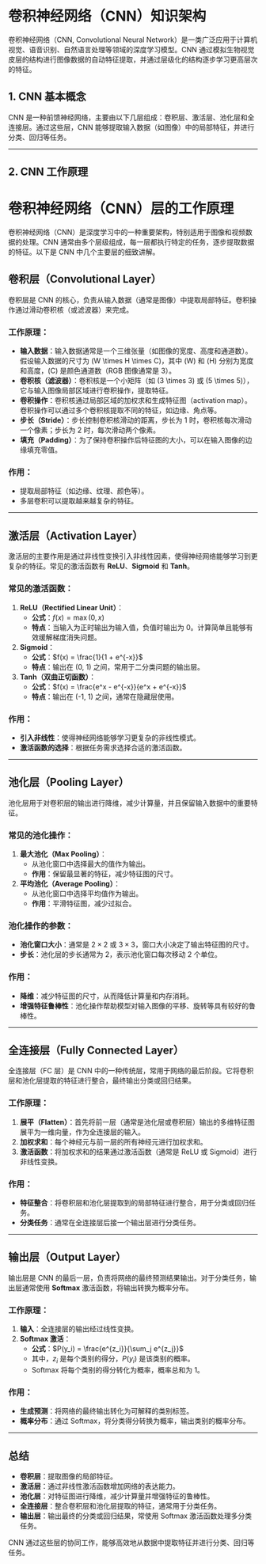 # 卷积神经网络（CNN）知识架构

卷积神经网络（CNN, Convolutional Neural Network）是一类广泛应用于计算机视觉、语音识别、自然语言处理等领域的深度学习模型。CNN 通过模拟生物视觉皮层的结构进行图像数据的自动特征提取，并通过层级化的结构逐步学习更高层次的特征。

## 1. CNN 基本概念

CNN 是一种前馈神经网络，主要由以下几层组成：卷积层、激活层、池化层和全连接层。通过这些层，CNN 能够提取输入数据（如图像）中的局部特征，并进行分类、回归等任务。

---

## 2. CNN 工作原理
# 卷积神经网络（CNN）层的工作原理

卷积神经网络（CNN）是深度学习中的一种重要架构，特别适用于图像和视频数据的处理。CNN 通常由多个层级组成，每一层都执行特定的任务，逐步提取数据的特征。以下是 CNN 中几个主要层的细致讲解。

## 卷积层（Convolutional Layer）

卷积层是 CNN 的核心，负责从输入数据（通常是图像）中提取局部特征。卷积操作通过滑动卷积核（或滤波器）来完成。

### **工作原理：**
- **输入数据**：输入数据通常是一个三维张量（如图像的宽度、高度和通道数）。假设输入数据的尺寸为 \(W \times H \times C\)，其中 \(W\) 和 \(H\) 分别为宽度和高度，\(C\) 是颜色通道数（RGB 图像通常是 3）。
- **卷积核（滤波器）**：卷积核是一个小矩阵（如 \(3 \times 3\) 或 \(5 \times 5\)），它与输入图像局部区域进行卷积操作，提取特征。
- **卷积操作**：卷积核通过局部区域的加权求和生成特征图（activation map）。卷积操作可以通过多个卷积核提取不同的特征，如边缘、角点等。
- **步长（Stride）**：步长控制卷积核滑动的距离，步长为 1 时，卷积核每次滑动一个像素；步长为 2 时，每次滑动两个像素。
- **填充（Padding）**：为了保持卷积操作后特征图的大小，可以在输入图像的边缘填充零值。

### **作用：**
- 提取局部特征（如边缘、纹理、颜色等）。
- 多层卷积可以提取越来越复杂的特征。

---

## 激活层（Activation Layer）

激活层的主要作用是通过非线性变换引入非线性因素，使得神经网络能够学习到更复杂的特征。常见的激活函数有 **ReLU**、**Sigmoid** 和 **Tanh**。

### **常见的激活函数：**
1. **ReLU（Rectified Linear Unit）**：
   - **公式**：$f(x) = \max(0, x)$
   - **特点**：当输入为正时输出为输入值，负值时输出为 0。计算简单且能够有效缓解梯度消失问题。
2. **Sigmoid**：
   - **公式**：$f(x) = \frac{1}{1 + e^{-x}}$
   - **特点**：输出在 (0, 1) 之间，常用于二分类问题的输出层。
3. **Tanh（双曲正切函数）**：
   - **公式**：$f(x) = \frac{e^x - e^{-x}}{e^x + e^{-x}}$
   - **特点**：输出在 (-1, 1) 之间，通常在隐藏层使用。

### **作用：**
- **引入非线性**：使得神经网络能够学习更复杂的非线性模式。
- **激活函数的选择**：根据任务需求选择合适的激活函数。

---

## 池化层（Pooling Layer）

池化层用于对卷积层的输出进行降维，减少计算量，并且保留输入数据中的重要特征。

### **常见的池化操作：**
1. **最大池化（Max Pooling）**：
   - 从池化窗口中选择最大的值作为输出。
   - **作用**：保留最显著的特征，减少特征图的尺寸。
2. **平均池化（Average Pooling）**：
   - 从池化窗口中选择平均值作为输出。
   - **作用**：平滑特征图，减少过拟合。

### **池化操作的参数：**
- **池化窗口大小**：通常是 $2 \times 2$ 或 $3 \times 3$，窗口大小决定了输出特征图的尺寸。
- **步长**：池化层的步长通常为 2，表示池化窗口每次移动 2 个单位。

### **作用：**
- **降维**：减少特征图的尺寸，从而降低计算量和内存消耗。
- **增强特征鲁棒性**：池化操作帮助模型对输入图像的平移、旋转等具有较好的鲁棒性。

---

## 全连接层（Fully Connected Layer）

全连接层（FC 层）是 CNN 中的一种传统层，常用于网络的最后阶段。它将卷积层和池化层提取的特征进行整合，最终输出分类或回归结果。

### **工作原理：**
1. **展平（Flatten）**：首先将前一层（通常是池化层或卷积层）输出的多维特征图展平为一维向量，作为全连接层的输入。
2. **加权求和**：每个神经元与前一层的所有神经元进行加权求和。
3. **激活函数**：将加权求和的结果通过激活函数（通常是 ReLU 或 Sigmoid）进行非线性变换。

### **作用：**
- **特征整合**：将卷积层和池化层提取到的局部特征进行整合，用于分类或回归任务。
- **分类任务**：通常在全连接层后接一个输出层进行分类任务。

---

## 输出层（Output Layer）

输出层是 CNN 的最后一层，负责将网络的最终预测结果输出。对于分类任务，输出层通常使用 **Softmax** 激活函数，将输出转换为概率分布。

### **工作原理：**
1. **输入**：全连接层的输出经过线性变换。
2. **Softmax 激活**：
   - **公式**：$P(y_i) = \frac{e^{z_i}}{\sum_j e^{z_j}}$
   - 其中，$z_i$ 是每个类别的得分，$P(y_i)$ 是该类别的概率。
   - Softmax 将每个类别的得分转化为概率，概率总和为 1。

### **作用：**
- **生成预测**：将网络的最终输出转化为可解释的类别标签。
- **概率分布**：通过 Softmax，将分类得分转换为概率，输出类别的概率分布。

---

## **总结**

- **卷积层**：提取图像的局部特征。
- **激活层**：通过非线性激活函数增加网络的表达能力。
- **池化层**：对特征图进行降维，减少计算量并增强特征的鲁棒性。
- **全连接层**：整合卷积层和池化层提取的特征，通常用于分类任务。
- **输出层**：输出最终的分类或回归结果，常使用 Softmax 激活函数处理多分类任务。

CNN 通过这些层的协同工作，能够高效地从数据中提取特征并进行分类、回归等任务。



